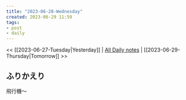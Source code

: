 ```yaml
---
title: "2023-06-28-Wednesday"
created: 2023-06-29 11:59
tags:
- post
- daily
---
```


<< [[2023-06-27-Tuesday|Yesterday]] | [All Daily notes](/tags/daily) | [[2023-06-29-Thursday|Tomorrow]] >>

## ふりかえり

飛行機〜